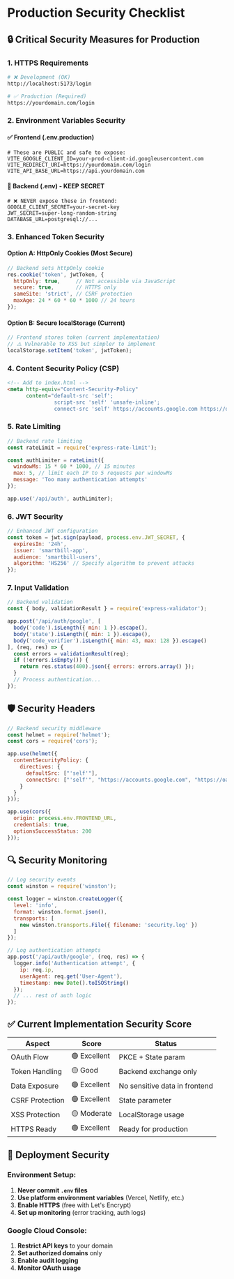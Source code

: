 # Production Security Checklist

## 🔒 **Critical Security Measures for Production**

### 1. **HTTPS Requirements**
```bash
# ❌ Development (OK)
http://localhost:5173/login

# ✅ Production (Required)
https://yourdomain.com/login
```

### 2. **Environment Variables Security**

#### ✅ **Frontend (.env.production)**
```env
# These are PUBLIC and safe to expose:
VITE_GOOGLE_CLIENT_ID=your-prod-client-id.googleusercontent.com
VITE_REDIRECT_URI=https://yourdomain.com/login
VITE_API_BASE_URL=https://api.yourdomain.com
```

#### 🔐 **Backend (.env) - KEEP SECRET**
```env
# ❌ NEVER expose these in frontend:
GOOGLE_CLIENT_SECRET=your-secret-key
JWT_SECRET=super-long-random-string
DATABASE_URL=postgresql://...
```

### 3. **Enhanced Token Security**

#### Option A: HttpOnly Cookies (Most Secure)
```javascript
// Backend sets httpOnly cookie
res.cookie('token', jwtToken, {
  httpOnly: true,     // Not accessible via JavaScript
  secure: true,       // HTTPS only
  sameSite: 'strict', // CSRF protection
  maxAge: 24 * 60 * 60 * 1000 // 24 hours
});
```

#### Option B: Secure localStorage (Current)
```javascript
// Frontend stores token (current implementation)
// ⚠️ Vulnerable to XSS but simpler to implement
localStorage.setItem('token', jwtToken);
```

### 4. **Content Security Policy (CSP)**
```html
<!-- Add to index.html -->
<meta http-equiv="Content-Security-Policy" 
      content="default-src 'self'; 
               script-src 'self' 'unsafe-inline'; 
               connect-src 'self' https://accounts.google.com https://oauth2.googleapis.com;">
```

### 5. **Rate Limiting**
```javascript
// Backend rate limiting
const rateLimit = require('express-rate-limit');

const authLimiter = rateLimit({
  windowMs: 15 * 60 * 1000, // 15 minutes
  max: 5, // limit each IP to 5 requests per windowMs
  message: 'Too many authentication attempts'
});

app.use('/api/auth', authLimiter);
```

### 6. **JWT Security**
```javascript
// Enhanced JWT configuration
const token = jwt.sign(payload, process.env.JWT_SECRET, {
  expiresIn: '24h',
  issuer: 'smartbill-app',
  audience: 'smartbill-users',
  algorithm: 'HS256' // Specify algorithm to prevent attacks
});
```

### 7. **Input Validation**
```javascript
// Backend validation
const { body, validationResult } = require('express-validator');

app.post('/api/auth/google', [
  body('code').isLength({ min: 1 }).escape(),
  body('state').isLength({ min: 1 }).escape(),
  body('code_verifier').isLength({ min: 43, max: 128 }).escape()
], (req, res) => {
  const errors = validationResult(req);
  if (!errors.isEmpty()) {
    return res.status(400).json({ errors: errors.array() });
  }
  // Process authentication...
});
```

## 🛡️ **Security Headers**
```javascript
// Backend security middleware
const helmet = require('helmet');
const cors = require('cors');

app.use(helmet({
  contentSecurityPolicy: {
    directives: {
      defaultSrc: ["'self'"],
      connectSrc: ["'self'", "https://accounts.google.com", "https://oauth2.googleapis.com"]
    }
  }
}));

app.use(cors({
  origin: process.env.FRONTEND_URL,
  credentials: true,
  optionsSuccessStatus: 200
}));
```

## 🔍 **Security Monitoring**
```javascript
// Log security events
const winston = require('winston');

const logger = winston.createLogger({
  level: 'info',
  format: winston.format.json(),
  transports: [
    new winston.transports.File({ filename: 'security.log' })
  ]
});

// Log authentication attempts
app.post('/api/auth/google', (req, res) => {
  logger.info('Authentication attempt', {
    ip: req.ip,
    userAgent: req.get('User-Agent'),
    timestamp: new Date().toISOString()
  });
  // ... rest of auth logic
});
```

## ✅ **Current Implementation Security Score**

| Aspect | Score | Status |
|--------|--------|--------|
| OAuth Flow | 🟢 Excellent | PKCE + State param |
| Token Handling | 🟡 Good | Backend exchange only |
| Data Exposure | 🟢 Excellent | No sensitive data in frontend |
| CSRF Protection | 🟢 Excellent | State parameter |
| XSS Protection | 🟡 Moderate | LocalStorage usage |
| HTTPS Ready | 🟢 Excellent | Ready for production |

## 🚀 **Deployment Security**

### Environment Setup:
1. **Never commit `.env` files**
2. **Use platform environment variables** (Vercel, Netlify, etc.)
3. **Enable HTTPS** (free with Let's Encrypt)
4. **Set up monitoring** (error tracking, auth logs)

### Google Cloud Console:
1. **Restrict API keys** to your domain
2. **Set authorized domains** only
3. **Enable audit logging**
4. **Monitor OAuth usage**

